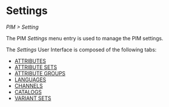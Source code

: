 # Settings  
*PIM > Setting*

The PIM *Settings* menu entry is used to manage the PIM settings.

The *Settings* User Interface is composed of the following tabs:
  - [ATTRIBUTES](./03a_Attributes.md)
  - [ATTRIBUTE SETS](./03b_AttributeSets.md)
  - [ATTRIBUTE GROUPS](./03c_AttributeGroups.md)
  - [LANGUAGES](./03d_Languages.md)
  - [CHANNELS](./03e_Channels.md)
  - [CATALOGS](./03f_Catalogs.md)
  - [VARIANT SETS](./03g_VariantSets.md)  
